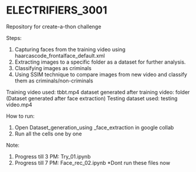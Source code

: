 # ELECTRIFIERS_3001
Repository for create-a-thon challenge

Steps:
1) Capturing faces from the training video using haarcascode_frontalface_default.xml
2) Extracting images to a specific folder as a dataset for further analysis.
3) Classifying images as criminals
4) Using SSIM technique to compare images from new video and classify them as criminals/non-criminals

Training video used: tbbt.mp4
dataset generated after training video: folder (Dataset generated after face extraction)
Testing dataset used: testing video.mp4

How to run:
1) Open Dataset_generation_using _face_extraction in google collab
2) Run all the cells one by one

Note:
1) Progress till 3 PM: Try_01.ipynb
2) Progress till 7 PM: Face_rec_02.ipynb
*Dont run these files now

